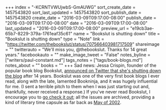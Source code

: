 +++
index = "-KCRNTVWUjwbS-GmAUWG"
sort_create_date = 1457543820
sort_last_updated = 1457543820
sort_publish_date = 1457543820
create_date = "2016-03-09T09:17:00-08:00"
publish_date = "2016-03-09T09:17:00-08:00"
date = "2016-03-09T09:17:00-08:00"
last_updated = "2016-03-09T09:17:00-08:00"
preview_url = "e19cb3ae-65b7-8229-379a-1761eaf35c61"
name = "Bookslut is shutting down"
title = "Bookslut is shutting down"
type = "Note"
link = "https://twitter.com/thebookslut/status/707566403981717509"
shareimage = ""
twitterauto = "We'll miss you, @thebookslut. Thanks for 14 great years."
facebookauto = ""
make_image_tweet = "False"
notes_byline = ["writers/paul-constant.md"]
tags_notes = ["tags/book-blogs.md"]
notes_about = ""
books = ""
+++
Sad news: Jessa Crispin, founder of the popular book blog Bookslut, [announced on Twitter that she's shutting down the blog](https://twitter.com/thebookslut/status/707566403981717509) after 14 years. Bookslut was one of the very first book blogs I ever read, along with the late, lamented Bookninja, and it was hugely influential for me. (I sent a terrible pitch to them when I was just starting out and, thankfully, never received a response.) If you've never read Bookslut, I encourage you to [go check it out](http://bookslut.com/); all the issues are archived, providing a kind of literary time capsule as far back as [May of 2002](http://www.bookslut.com/2002_05.php).